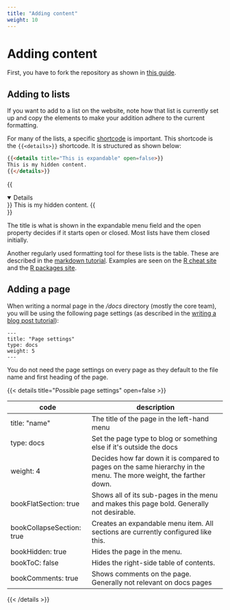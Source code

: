 ```yaml
---
title: "Adding content"
weight: 10
---
```


# Adding content

First, you have to fork the repository as shown in
[this guide](_index.md).

## Adding to lists

If you want to add to a list on the website, note how that list is
currently set up and copy the elements to make your addition
adhere to the current formatting.

For many of the lists, a specific [shortcode](shortcodes.md) is
important. This shortcode is the `{{<details>}}` shortcode.
It is structured as shown below:

```markdown
{{<details title="This is expandable" open=false>}}
This is my hidden content.
{{</details>}}
```

{{<details title="This is expandable" open=false>}}
This is my hidden content.
{{</details>}}

The title is what is shown in the expandable menu field and
the open property decides if it starts open or closed. Most
lists have them closed initially.

Another regularly used formatting tool for these lists is the table.
These are described in the [markdown tutorial](markdown.md). Examples
are seen on the
[R cheat site](../programming-and-statistics/r-cheat-site.md) and the
[R packages site](../programming-and-statistics/r-packages.md).

## Adding a page

When writing a normal page in the _/docs_ directory (mostly the core
team), you will be using the following page settings (as described in
the [writing a blog post tutorial](writing-a-blog-post.md)):

```
---
title: "Page settings"
type: docs
weight: 5
---
```

You do not need the page settings on every page as they default to the file name and first heading of the page.

{{< details title="Possible page settings" open=false >}}

| code                      | description                                                                                                        |
| ------------------------- | ------------------------------------------------------------------------------------------------------------------ |
| title: "name"             | The title of the page in the left-hand menu                                                                        |
| type: docs                | Set the page type to blog or something else if it's outside the docs                                               |
| weight: 4                 | Decides how far down it is compared to pages on the same hierarchy in the menu. The more weight, the farther down. |
| bookFlatSection: true     | Shows all of its sub-pages in the menu and makes this page bold. Generally not desirable.                          |
| bookCollapseSection: true | Creates an expandable menu item. All sections are currently configured like this.                                  |
| bookHidden: true          | Hides the page in the menu.                                                                                        |
| bookToC: false            | Hides the right-side table of contents.                                                                            |
| bookComments: true        | Shows comments on the page. Generally not relevant on docs pages                                                   |

{{< /details >}}
